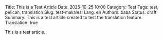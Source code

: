 Title: This is a Test Article
Date: 2025-10-25 10:00
Category: Test
Tags: test, pelican, translation
Slug: test-makalesi
Lang: en
Authors: baba
Status: draft
Summary: This is a test article created to test the translation feature.
Translation: true

This is a test article.
